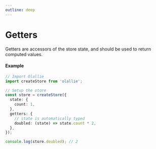 ```yaml
---
outline: deep
---
```


# Getters

Getters are accessors of the store state, and should be used to return computed values.

#### Example

```ts
// Import Olallie
import createStore from 'olallie';

// Setup the store
const store = createStore({
  state: {
    count: 1,
  },
  getters: {
    // state is automatically typed
    doubled: (state) => state.count * 2,
  },
});

console.log(store.doubled); // 2
```

